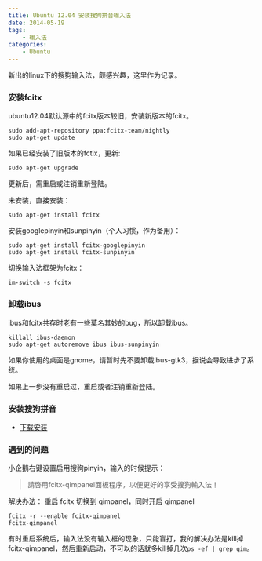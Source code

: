 ```yaml
---
title: Ubuntu 12.04 安装搜狗拼音输入法
date: 2014-05-19
tags:
    - 输入法
categories:
    - Ubuntu
---
```


新出的linux下的搜狗输入法，颇感兴趣，这里作为记录。 

### 安装fcitx
ubuntu12.04默认源中的fcitx版本较旧，安装新版本的fcitx。 

    sudo add-apt-repository ppa:fcitx-team/nightly
    sudo apt-get update 

如果已经安装了旧版本的fctix，更新: 

    sudo apt-get upgrade 

<!--more-->

更新后，需重启或注销重新登陆。 

未安装，直接安装： 

    sudo apt-get install fcitx

安装googlepinyin和sunpinyin（个人习惯，作为备用）： 

    sudo apt-get install fcitx-googlepinyin
    sudo apt-get install fcitx-sunpinyin

切换输入法框架为fcitx： 

    im-switch -s fcitx 

### 卸载ibus
ibus和fcitx共存时老有一些莫名其妙的bug，所以卸载ibus。 

    killall ibus-daemon
    sudo apt-get autoremove ibus ibus-sunpinyin

如果你使用的桌面是gnome，请暂时先不要卸载ibus-gtk3，据说会导致进步了系统。 

如果上一步没有重启过，重启或者注销重新登陆。

### 安装搜狗拼音
* [下载安装](http://pinyin.sogou.com/linux/?r=pinyin) 

### 遇到的问题

小企鹅右键设置启用搜狗pinyin，输入的时候提示： 

> 請啓用fcitx-qimpanel面板程序，以便更好的享受搜狗輸入法！

解决办法：
重启 fcitx 切换到 qimpanel，同时开启 qimpanel

    fcitx -r --enable fcitx-qimpanel
    fcitx-qimpanel 

有时重启系统后，输入法没有输入框的现象，只能盲打，我的解决办法是kill掉fcitx-qimpanel，然后重新启动，不可以的话就多kill掉几次`ps -ef | grep qim`。
